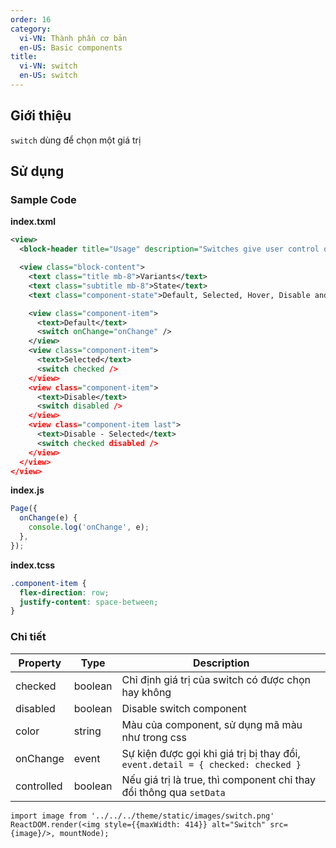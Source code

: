 ```yaml
---
order: 16
category:
  vi-VN: Thành phần cơ bản
  en-US: Basic components
title:
  vi-VN: switch
  en-US: switch
---
```


## Giới thiệu

`switch` dùng để chọn một giá trị

## Sử dụng

### Sample Code

**index.txml**

```xml
<view>
  <block-header title="Usage" description="Switches give user control over a feature or option that can be turned on or off." />

  <view class="block-content">
    <text class="title mb-8">Variants</text>
    <text class="subtitle mb-8">State</text>
    <text class="component-state">Default, Selected, Hover, Disable and Disable - Selected</text>

    <view class="component-item">
      <text>Default</text>
      <switch onChange="onChange" />
    </view>
    <view class="component-item">
      <text>Selected</text>
      <switch checked />
    </view>
    <view class="component-item">
      <text>Disable</text>
      <switch disabled />
    </view>
    <view class="component-item last">
      <text>Disable - Selected</text>
      <switch checked disabled />
    </view>
  </view>
</view>
```

**index.js**

```js
Page({
  onChange(e) {
    console.log('onChange', e);
  },
});
```

**index.tcss**

```css
.component-item {
  flex-direction: row;
  justify-content: space-between;
}
```

### Chi tiết

| Property   | Type    | Description                                                                     |
| ---------- | ------- | ------------------------------------------------------------------------------- |
| checked    | boolean | Chỉ định giá trị của switch có được chọn hay không                              |
| disabled   | boolean | Disable switch component                                                        |
| color      | string  | Màu của component, sử dụng mã màu như trong css                                 |
| onChange   | event   | Sự kiện được gọi khi giá trị bị thay đổi, `event.detail = { checked: checked }` |
| controlled | boolean | Nếu giá trị là true, thì component chỉ thay đổi thông qua `setData`             |

```__react
import image from '../../../theme/static/images/switch.png'
ReactDOM.render(<img style={{maxWidth: 414}} alt="Switch" src={image}/>, mountNode);
```
